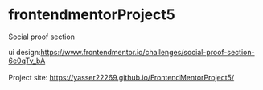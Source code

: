 # frontendmentorProject5
Social proof section<br>



ui design:https://www.frontendmentor.io/challenges/social-proof-section-6e0qTv_bA   <br>  <br> 
Project site: https://yasser22269.github.io/FrontendMentorProject5/  <br>

 <img src="../master/design/desktop-preview.jpg" alt="">
